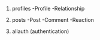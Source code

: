 1. profiles
    -Profile
    -Relationship

2. posts
    -Post
    -Comment
    -Reaction

3. allauth (authentication)